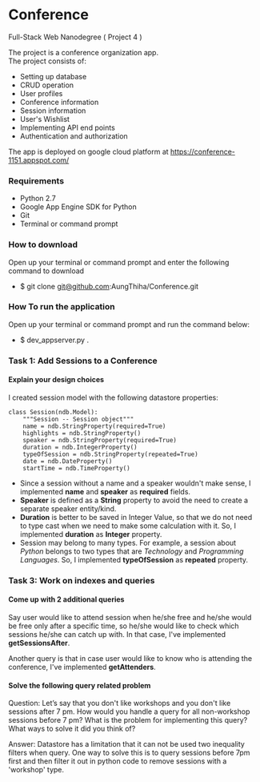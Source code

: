 # Conference
Full-Stack Web Nanodegree ( Project 4 )

The project is a conference organization app.<br>
The project consists of:<br>
* Setting up database
* CRUD operation
* User profiles
* Conference information
* Session information
* User's Wishlist
* Implementing API end points
* Authentication and authorization

The app is deployed on google cloud platform at https://conference-1151.appspot.com/


### Requirements
* Python 2.7
* Google App Engine SDK for Python
* Git
* Terminal or command prompt


### How to download
Open up your terminal or command prompt and enter the following command to download
* $ git clone git@github.com:AungThiha/Conference.git


### How To run the application
Open up your terminal or command prompt and run the command below:<br>
* $ dev_appserver.py .


### Task 1: Add Sessions to a Conference

#### Explain your design choices
I created session model with the following datastore properties:
```
class Session(ndb.Model):
    """Session -- Session object"""
    name = ndb.StringProperty(required=True)
    highlights = ndb.StringProperty()
    speaker = ndb.StringProperty(required=True)
    duration = ndb.IntegerProperty()
    typeOfSession = ndb.StringProperty(repeated=True)
    date = ndb.DateProperty()
    startTime = ndb.TimeProperty()
```
* Since a session without a name and a speaker wouldn't make sense, I implemented **name** and **speaker** as **required** fields.<br>
* **Speaker** is defined as a **String** property to avoid the need to create a separate speaker entity/kind.<br>
* **Duration** is better to be saved in Integer Value, so that we do not need to type cast when we need to make some calculation with it.
So, I implemented **duration** as **Integer** property.<br>
* Session may belong to many types. For example, a session about *Python* belongs to two types that are *Technology* and *Programming Languages*.
So, I implemented **typeOfSession** as **repeated** property.


### Task 3: Work on indexes and queries

#### Come up with 2 additional queries
Say user would like to attend session when he/she free 
and he/she would be free only after a specific time, 
so he/she would like to check which sessions he/she can catch up with. 
In that case, I've implemented **getSessionsAfter**.

Another query is that in case user would like to know who is attending
the conference, I've implemented **getAttenders**.

#### Solve the following query related problem
Question: Let’s say that you don't like workshops and you don't like sessions after 7 pm. How would you handle a query for all non-workshop sessions before 7 pm? What is the problem for implementing this query? What ways to solve it did you think of?

Answer: Datastore has a limitation that it can not be used two inequality filters when query. One way to solve this is to query sessions before 7pm first and then filter it out in python code to remove sessions with a 'workshop' type.